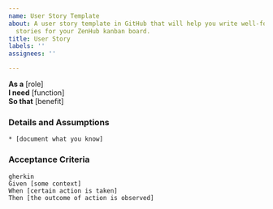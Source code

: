 ```yaml
---
name: User Story Template
about: A user story template in GitHub that will help you write well-formatted user
  stories for your ZenHub kanban board.
title: User Story
labels: ''
assignees: ''

---
```


**As a** [role]  
**I need** [function]  
**So that** [benefit]  
      
### Details and Assumptions
    * [document what you know]      
### Acceptance Criteria     
    gherkin 
    Given [some context]
    When [certain action is taken]
    Then [the outcome of action is observed]
